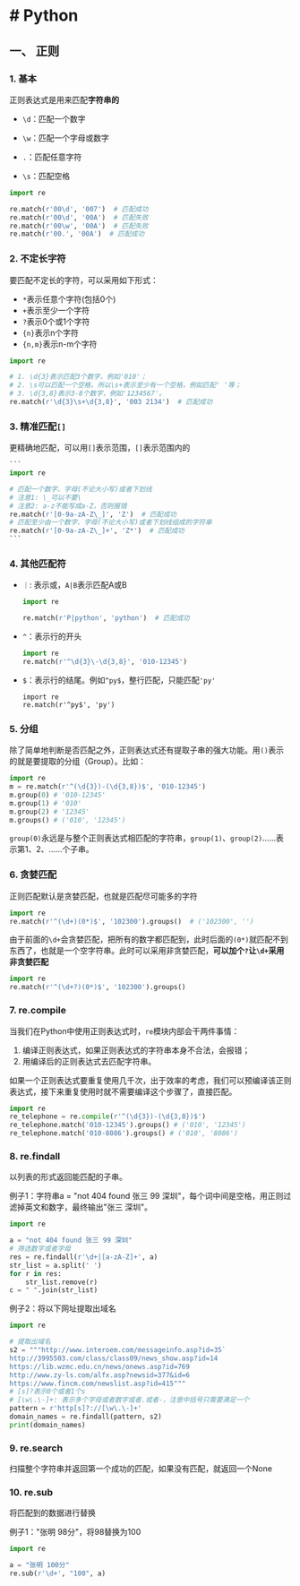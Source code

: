 # # Python

## 一、 正则

### 1. 基本

正则表达式是用来匹配**字符串的**

- `\d`：匹配一个数字

- `\w`：匹配一个字母或数字
- `.`：匹配任意字符
- `\s`：匹配空格

```python
import re

re.match(r'00\d', '007')  # 匹配成功
re.match(r'00\d', '00A')  # 匹配失败
re.match(r'00\w', '00A')  # 匹配失败
re.match(r'00.', '00A')  # 匹配成功
```

### 2. 不定长字符

要匹配不定长的字符，可以采用如下形式：

- `*`表示任意个字符(包括0个)
- `+`表示至少一个字符
- `?`表示0个或1个字符
- `{n}`表示n个字符
- `{n,m}`表示n-m个字符

```python
import re

# 1. \d{3}表示匹配3个数字，例如'010'；
# 2. \s可以匹配一个空格，所以\s+表示至少有一个空格，例如匹配' '等；
# 3. \d{3,8}表示3-8个数字，例如'1234567'。
re.match(r'\d{3}\s+\d{3,8}', '003 2134')  # 匹配成功
```

### 3. 精准匹配`[]`

更精确地匹配，可以用`[]`表示范围，`[]`表示范围内的

````python
```
import re

# 匹配一个数字、字母(不论大小写)或者下划线
# 注意1: \_可以不要\
# 注意2: a-z不能写成a-Z，否则报错
re.match(r'[0-9a-zA-Z\_]', 'Z')  # 匹配成功
# 匹配至少由一个数字、字母(不论大小写)或者下划线组成的字符串
re.match(r'[0-9a-zA-Z\_]+', 'Z*')  # 匹配成功
```
````

### 4. 其他匹配符

- `｜`: 表示或，`A|B`表示匹配A或B

  ```python
  import re
  
  re.match(r'P|python', 'python')  # 匹配成功
  ```

- `^`：表示行的开头

  ```python
  import re
  re.match(r'^\d{3}\-\d{3,8}', '010-12345')
  ```

- `$`：表示行的结尾。例如`^py$`，整行匹配，只能匹配`'py'`

  ```
  import re
  re.match(r'^py$', 'py')
  ```

### 5. 分组

除了简单地判断是否匹配之外，正则表达式还有提取子串的强大功能。用`()`表示的就是要提取的分组（Group）。比如：

```python
import re
m = re.match(r'^(\d{3})-(\d{3,8})$', '010-12345')
m.group(0) # '010-12345'
m.group(1) # '010'
m.group(2) # '12345'
m.groups() # ('010', '12345')
```

`group(0)`永远是与整个正则表达式相匹配的字符串，`group(1)`、`group(2)`……表示第1、2、……个子串。

### 6. 贪婪匹配

正则匹配默认是贪婪匹配，也就是匹配尽可能多的字符

```python
import re
re.match(r'^(\d+)(0*)$', '102300').groups()  # ('102300', '')
```

由于前面的`\d+`会贪婪匹配，把所有的数字都匹配到，此时后面的`(0*)`就匹配不到东西了，也就是一个空字符串。此时可以采用非贪婪匹配，**可以加个`?`让`\d+`采用非贪婪匹配**

```python
import re
re.match(r'^(\d+?)(0*)$', '102300').groups()
```

### 7. re.compile

当我们在Python中使用正则表达式时，`re`模块内部会干两件事情：

1. 编译正则表达式，如果正则表达式的字符串本身不合法，会报错；
2. 用编译后的正则表达式去匹配字符串。

如果一个正则表达式要重复使用几千次，出于效率的考虑，我们可以预编译该正则表达式，接下来重复使用时就不需要编译这个步骤了，直接匹配。

```python
import re
re_telephone = re.compile(r'^(\d{3})-(\d{3,8})$')
re_telephone.match('010-12345').groups() # ('010', '12345')
re_telephone.match('010-8086').groups() # ('010', '8086')
```

### 8. re.findall

以列表的形式返回能匹配的子串。

例子1：字符串a = "not 404 found 张三 99 深圳"，每个词中间是空格，用正则过滤掉英文和数字，最终输出"张三 深圳"。

```python
import re

a = "not 404 found 张三 99 深圳"
# 筛选数字或者字母
res = re.findall(r'\d+|[a-zA-Z]+', a)
str_list = a.split(' ')
for r in res:
    str_list.remove(r)
c = " ".join(str_list)
```

例子2：将以下网址提取出域名

```python
import re

# 提取出域名
s2 = """http://www.interoem.com/messageinfo.asp?id=35`
http://3995503.com/class/class09/news_show.asp?id=14
https://lib.wzmc.edu.cn/news/onews.asp?id=769
http://www.zy-ls.com/alfx.asp?newsid=377&id=6
https://www.fincm.com/newslist.asp?id=415"""
# [s]?表示0个或者1个s
# [\w\.\-]+: 表示多个字母或者数字或者.或者-，注意中括号只需要满足一个
pattern = r'http[s]?://[\w\.\-]+'
domain_names = re.findall(pattern, s2)
print(domain_names)
```

### 9. re.search

扫描整个字符串并返回第一个成功的匹配，如果没有匹配，就返回一个None

### 10. re.sub

将匹配到的数据进⾏替换

例子1："张明 98分"，将98替换为100

```python
import re

a = "张明 100分"
re.sub(r'\d+', "100", a)
```